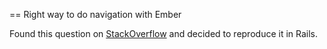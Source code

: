 == Right way to do navigation with Ember

Found this question on [StackOverflow](http://stackoverflow.com/questions/11318572/right-way-to-do-navigation-with-ember)
and decided to reproduce it in Rails.
